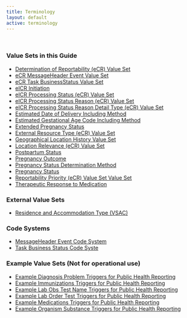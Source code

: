 ```yaml
---
title: Terminology
layout: default
active: terminology
---
```

<!-- { :.no_toc } -->
<!-- TOC  the css styling for this is \pages\assets\css\project.css under 'markdown-toc'-->
<!-- * Do not remove this line (it will not be displayed)
{:toc} -->
<!-- end TOC -->

<br/>

### Value Sets in this Guide

- [Determination of Reportability (eCR) Value Set](ValueSet-valueset-determination-of-reportability-ecr.html)
- [eCR MessageHeader Event Value Set](ValueSet-valueset-ecr-messageheader-event.html)
- [eCR Task BusinessStatus Value Set](ValueSet-valueset-ecr-task-businessstatus.html)
- [eICR Initiation](ValueSet-valueset-eicr-initiation-ecr.html)
- [eICR Processing Status (eCR) Value Set](ValueSet-valueset-eicr-processing-status-ecr.html)
- [eICR Processing Status Reason (eCR) Value Set](ValueSet-valueset-eicr-processing-status-reason-ecr.html)
- [eICR Processing Status Reason Detail Type (eCR) Value Set](ValueSet-valueset-eicr-processing-status-reason-detail-type-ecr.html)
- [Estimated Date of Delivery Including Method](ValueSet-2.16.840.1.113883.11.20.9.81.html)
- [Estimated Gestational Age Code Including Method](ValueSet-2.16.840.1.113883.11.20.9.82.html)
- [Extended Pregnancy Status](ValueSet-2.16.840.1.113762.1.4.1099.24.html)
- [External Resource Type (eCR) Value Set](ValueSet-valueset-external-resource-type-ecr.html)
- [Geographical Location History Value Set](ValueSet-valueset-geographical-location-history.html)
- [Location Relevance (eCR) Value Set](ValueSet-valueset-location-relevance-ecr.html)
- [Postpartum Status](ValueSet-2.16.840.1.113883.11.20.9.87.html)
- [Pregnancy Outcome](ValueSet-2.16.840.1.113883.11.20.9.86.html)
- [Pregnancy Status Determination Method](ValueSet-2.16.840.1.113883.11.20.9.80.html)
- [Pregnancy Status](ValueSet-pregnancy-status.html)
- [Reportability Priority (eCR) Value Set Value Set](ValueSet-valueset-reportability-priority-ecr.html)
- [Therapeutic Response to Medication](ValueSet-2.16.840.1.113883.10.20.15.2.5.12.html)


### External Value Sets

- [Residence and Accommodation Type (VSAC)](https://vsac.nlm.nih.gov/valueset/2.16.840.1.113883.11.20.9.49/expansion)


### Code Systems

- [MessageHeader Event Code System ](CodeSystem-codesystem-messageHeader-event.html)
- [Task Business Status Code Syste](CodeSystem-codesystem-task-businessStatus.html)


### Example Value Sets (Not for operational use)

- [Example Diagnosis Problem Triggers for Public Health Reporting](ValueSet-valueset-dxtc-example.html)
- [Example Immunizations Triggers for Public Health Reporting](ValueSet-valueset-iztc-example.html)
- [Example Lab Obs Test Name Triggers for Public Health Reporting](ValueSet-valueset-lrtc-example.html)
- [Example Lab Order Test Triggers for Public Health Reporting](ValueSet-valueset-lotc-example.html)
- [Example Medications Triggers for Public Health Reporting](ValueSet-valueset-mrtc-example.html)
- [Example Organism Substance Triggers for Public Health Reporting](ValueSet-valueset-ostc-example.html)